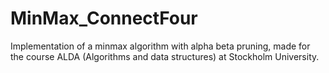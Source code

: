 # MinMax_ConnectFour
Implementation of a minmax algorithm with alpha beta pruning, made for the course ALDA (Algorithms and data structures) at Stockholm University.
